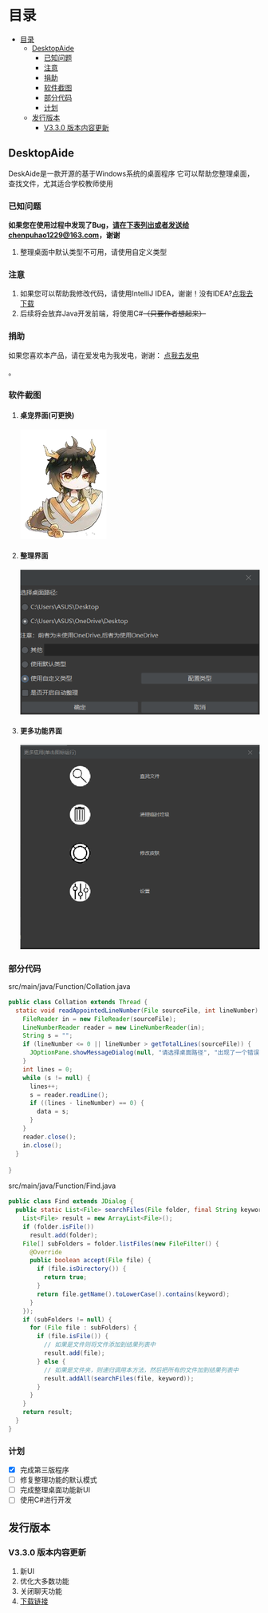  目录
 ===
<!-- TOC -->
* [目录](#目录)
  * [DesktopAide](#desktopaide)
    * [已知问题](#已知问题)
    * [注意](#注意)
    * [捐助](#捐助)
    * [软件截图](#软件截图)
    * [部分代码](#部分代码)
    * [计划](#计划)
  * [发行版本](#发行版本)
    * [V3.3.0 版本内容更新](#v330-版本内容更新)
<!-- TOC -->

## DesktopAide

DeskAide是一款开源的基于Windows系统的桌面程序
它可以帮助您整理桌面，查找文件，尤其适合学校教师使用
### 已知问题
**如果您在使用过程中发现了Bug，请在下表列出或者发送给chenpuhao1229@163.com，谢谢**
1. 整理桌面中默认类型不可用，请使用自定义类型
### 注意
1. 如果您可以帮助我修改代码，请使用IntelliJ IDEA，谢谢！没有IDEA?[点我去下载](https://www.jetbrains.com/zh-cn/idea/download/)
2. 后续将会放弃Java开发前端，将使用C#~~（只要作者想起来）~~

### 捐助
如果您喜欢本产品，请在爱发电为我发电，谢谢：
[点我去发电](https://afdian.net/a/desktopaide)

。

### 软件截图
1. #### 桌宠界面(可更换)
    ![](icon/Body.png)
2. #### 整理界面
    ![](icon/readme/collation.png)
3. #### 更多功能界面
    ![](icon/readme/more.png)
### 部分代码
src/main/java/Function/Collation.java
```java
public class Collation extends Thread {
  static void readAppointedLineNumber(File sourceFile, int lineNumber) {
    FileReader in = new FileReader(sourceFile);
    LineNumberReader reader = new LineNumberReader(in);
    String s = "";
    if (lineNumber <= 0 || lineNumber > getTotalLines(sourceFile)) {
      JOptionPane.showMessageDialog(null, "请选择桌面路径", "出现了一个错误", JOptionPane.ERROR_MESSAGE);
    }
    int lines = 0;
    while (s != null) {
      lines++;
      s = reader.readLine();
      if ((lines - lineNumber) == 0) {
        data = s;
      }
    }
    reader.close();
    in.close();
  }

}
```
src/main/java/Function/Find.java
```java
public class Find extends JDialog {
  public static List<File> searchFiles(File folder, final String keyword) {
    List<File> result = new ArrayList<File>();
    if (folder.isFile())
      result.add(folder);
    File[] subFolders = folder.listFiles(new FileFilter() {
      @Override
      public boolean accept(File file) {
        if (file.isDirectory()) {
          return true;
        }
        return file.getName().toLowerCase().contains(keyword);
      }
    });
    if (subFolders != null) {
      for (File file : subFolders) {
        if (file.isFile()) {
          // 如果是文件则将文件添加到结果列表中
          result.add(file);
        } else {
          // 如果是文件夹，则递归调用本方法，然后把所有的文件加到结果列表中
          result.addAll(searchFiles(file, keyword));
        }
      }
    }
    return result;
  }
}

```
### 计划
-[x] 完成第三版程序
-[ ] 修复整理功能的默认模式
-[ ] 完成整理桌面功能新UI
-[ ] 使用C#进行开发

## 发行版本

### V3.3.0 版本内容更新
1. 新UI
2. 优化大多数功能
3. 关闭聊天功能
4. [下载链接](https://github.com/chenpuhao/DesktopAide/releases/download/DesktopAide/DesktopAide-withjre-3.3-setup.exe)

